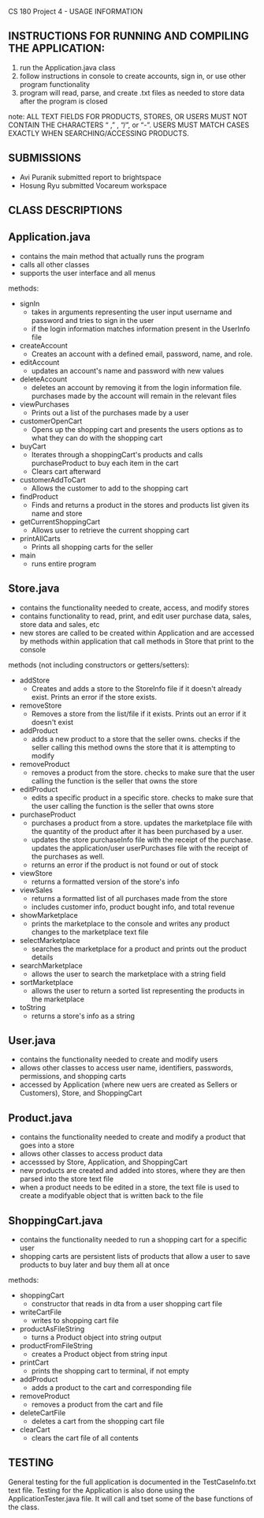 CS 180 Project 4 - USAGE INFORMATION

INSTRUCTIONS FOR RUNNING AND COMPILING THE APPLICATION:
---------------------------------------------------------------------------------------------------
1) run the Application.java class
2) follow instructions in console to create accounts, sign in, or use other program functionality
3) program will read, parse, and create .txt files as needed to store data after the program is closed

note: ALL TEXT FIELDS FOR PRODUCTS, STORES, OR USERS MUST NOT CONTAIN THE CHARACTERS “ ,” , “/”, or “-”. USERS MUST MATCH CASES EXACTLY WHEN SEARCHING/ACCESSING PRODUCTS.

SUBMISSIONS
---------------------------------------------------------------------------------------------------
- Avi Puranik submitted report to brightspace
- Hosung Ryu submitted Vocareum workspace

CLASS DESCRIPTIONS
---------------------------------------------------------------------------------------------------

## Application.java
- contains the main method that actually runs the program
- calls all other classes
- supports the user interface and all menus

methods:
- signIn
  - takes in arguments representing the user input username and password and tries to sign in the user
  - if the login information matches information present in the UserInfo file
- createAccount
  - Creates an account with a defined email, password, name, and role.
- editAccount
  - updates an account's name and password with new values
- deleteAccount
  - deletes an account by removing it from the login information file. purchases made by the account will remain in the relevant files
- viewPurchases
  - Prints out a list of the purchases made by a user
- customerOpenCart
  - Opens up the shopping cart and presents the users options as to what they can do with the shopping cart
- buyCart
  - Iterates through a shoppingCart's products and calls purchaseProduct to buy each item in the cart
  - Clears cart afterward
- customerAddToCart
  - Allows the customer to add to the shopping cart
- findProduct
  - Finds and returns a product in the stores and products list given its name and store
- getCurrentShoppingCart
  - Allows user to retrieve the current shopping cart
- printAllCarts
  - Prints all shopping carts for the seller
- main
  - runs entire program

## Store.java
- contains the functionality needed to create, access, and modify stores
- contains functionality to read, print, and edit user purchase data, sales, store data and sales, etc
- new stores are called to be created within Application and are accessed by methods within application that call
methods in Store that print to the console

methods (not including constructors or getters/setters):
- addStore
  - Creates and adds a store to the StoreInfo file if it doesn't already exist. Prints an error if the store exists.
- removeStore
  - Removes a store from the list/file if it exists. Prints out an error if it doesn't exist
- addProduct
  - adds a new product to a store that the seller owns. checks if the seller calling this method owns the store that it is attempting to modify
- removeProduct
  - removes a product from the store. checks to make sure that the user calling the function is the seller that owns the store
- editProduct
  - edits a specific product in a specific store. checks to make sure that the user calling the function is the seller that owns store
- purchaseProduct
  - purchases a product from a store. updates the marketplace file with the quantity of the product after it has been purchased by a user. 
  - updates the store purchaseInfo file with the receipt of the purchase. updates the application/user userPurchases file with the receipt of the purchases as well. 
  - returns an error if the product is not found or out of stock
- viewStore
  - returns a formatted version of the store's info
- viewSales
  - returns a formatted list of all purchases made from the store
  - includes customer info, product bought info, and total revenue
- showMarketplace
  - prints the marketplace to the console and writes any product changes to the marketplace text file
- selectMarketplace
  - searches the marketplace for a product and prints out the product details
- searchMarketplace
  - allows the user to search the marketplace with a string field
- sortMarketplace
  - allows the user to return a sorted list representing the products in the marketplace
- toString
  - returns a store's info as a string
  

## User.java
- contains the functionality needed to create and modify users
- allows other classes to access user name, identifiers, passwords, permissions, and shopping carts
- accessed by Application (where new uers are created as Sellers or Customers), Store, and ShoppingCart

## Product.java
- contains the functionality needed to create and modify a product that goes into a store
- allows other classes to access product data
- accesssed by Store, Application, and ShoppingCart
- new products are created and added into stores, where they are then parsed into the store text file
- when a product needs to be edited in a store, the text file is used to create a modifyable object that is written back to the file

## ShoppingCart.java
- contains the functionality needed to run a shopping cart for a specific user
- shopping carts are persistent lists of products that allow a user to save products to buy later and buy them all at once

methods:
- shoppingCart
  - constructor that reads in dta from a user shopping cart file
- writeCartFile 
  - writes to shopping cart file
- productAsFileString
  - turns a Product object into string output
- productFromFileString
  - creates a Product object from string input
- printCart
  - prints the shopping cart to terminal, if not empty
- addProduct
  - adds a product to the cart and corresponding file
- removeProduct
  - removes a product from the cart and file
- deleteCartFile
  - deletes a cart from the shopping cart file
- clearCart
  - clears the cart file of all contents

TESTING
---------------------------------------------------------------------------------------------------
General testing for the full application is documented in the TestCaseInfo.txt text file.
Testing for the Application is also done using the ApplicationTester.java file. It will call and tset some of the base functions of the class.
